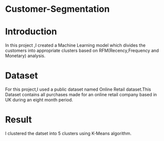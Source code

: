 # Customer-Segmentation
# Introduction
In this project ,I created a Machine Learning model which divides the customers into appropriate clusters based on RFM(Recency,Frequency and Monetary) analysis.
# Dataset
For this project,I used a public dataset named Online Retail dataset.This Dataset contains all purchases made for an online retail company based in UK during an eight month period.
# Result
I clustered the datset into 5 clusters using K-Means algorithm.
